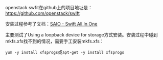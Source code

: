 openstack swfit在github上的项目地址是：https://github.com/openstack/swift

安装过程参考了文档：[SAIO - Swift All In One](http://docs.openstack.org/developer/swift/development_saio.html)

主要测试了Using a loopback device for storage方式安装。安装过程中碰到mkfs.xfs找不到的情况，需要手工安装mkfs.xfs：

```yum -y install xfsprogs```或```apt-get -y install xfsprogs```



